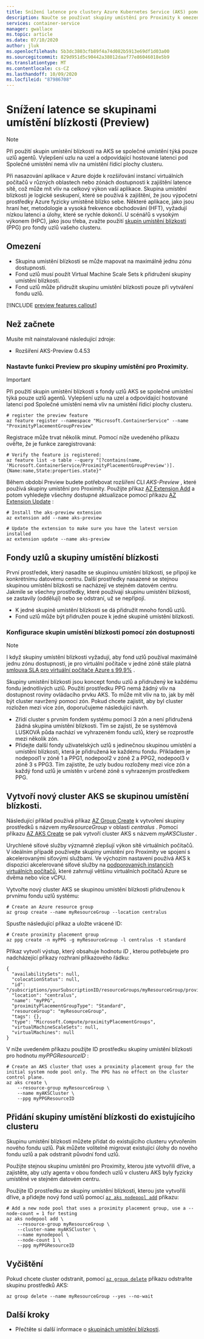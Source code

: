 ```yaml
---
title: Snížení latence pro clustery Azure Kubernetes Service (AKS) pomocí skupin umístění blízkosti
description: Naučte se používat skupiny umístění pro Proximity k omezení latence pro úlohy clusteru AKS.
services: container-service
manager: gwallace
ms.topic: article
ms.date: 07/10/2020
author: jluk
ms.openlocfilehash: 5b3dc3803cfb89f4a74d082b5913e69df1d03a00
ms.sourcegitcommit: 829d951d5c90442a38012daaf77e86046018e5b9
ms.translationtype: MT
ms.contentlocale: cs-CZ
ms.lasthandoff: 10/09/2020
ms.locfileid: "87986708"
---
```

# <a name="reduce-latency-with-proximity-placement-groups-preview"></a>Snížení latence se skupinami umístění blízkosti (Preview)

> [!Note]
> Při použití skupin umístění blízkosti na AKS se společné umístění týká pouze uzlů agentů. Vylepšení uzlu na uzel a odpovídající hostované latenci pod Společné umístění nemá vliv na umístění řídicí plochy clusteru.

Při nasazování aplikace v Azure dojde k rozšiřování instancí virtuálních počítačů v různých oblastech nebo zónách dostupnosti k zajištění latence sítě, což může mít vliv na celkový výkon vaší aplikace. Skupina umístění blízkosti je logické seskupení, které se používá k zajištění, že jsou výpočetní prostředky Azure fyzicky umístěné blízko sebe. Některé aplikace, jako jsou hraní her, metodologie a vysoká frekvence obchodování (HFT), vyžadují nízkou latenci a úlohy, které se rychle dokončí. U scénářů s vysokým výkonem (HPC), jako jsou třeba, zvažte použití [skupin umístění blízkosti](../virtual-machines/linux/co-location.md#proximity-placement-groups) (PPG) pro fondy uzlů vašeho clusteru.

## <a name="limitations"></a>Omezení

* Skupina umístění blízkosti se může mapovat na maximálně jednu zónu dostupnosti.
* Fond uzlů musí použít Virtual Machine Scale Sets k přidružení skupiny umístění blízkosti.
* Fond uzlů může přidružit skupinu umístění blízkosti pouze při vytváření fondu uzlů.

[!INCLUDE [preview features callout](./includes/preview/preview-callout.md)]

## <a name="before-you-begin"></a>Než začnete

Musíte mít nainstalované následující zdroje:

- Rozšíření AKS-Preview 0.4.53

### <a name="set-up-the-preview-feature-for-proximity-placement-groups"></a>Nastavte funkci Preview pro skupiny umístění pro Proximity.

> [!IMPORTANT]
> Při použití skupin umístění blízkosti s fondy uzlů AKS se společné umístění týká pouze uzlů agentů. Vylepšení uzlu na uzel a odpovídající hostované latenci pod Společné umístění nemá vliv na umístění řídicí plochy clusteru.

```azurecli-interactive
# register the preview feature
az feature register --namespace "Microsoft.ContainerService" --name "ProximityPlacementGroupPreview"
```

Registrace může trvat několik minut. Pomocí níže uvedeného příkazu ověřte, že je funkce zaregistrovaná:

```azurecli-interactive
# Verify the feature is registered:
az feature list -o table --query "[?contains(name, 'Microsoft.ContainerService/ProximityPlacementGroupPreview')].{Name:name,State:properties.state}"
```

Během období Preview budete potřebovat rozšíření CLI *AKS-Preview* , které používá skupiny umístění pro Proximity. Použijte příkaz [AZ Extension Add][az-extension-add] a potom vyhledejte všechny dostupné aktualizace pomocí příkazu [AZ Extension Update][az-extension-update] :

```azurecli-interactive
# Install the aks-preview extension
az extension add --name aks-preview

# Update the extension to make sure you have the latest version installed
az extension update --name aks-preview
```

## <a name="node-pools-and-proximity-placement-groups"></a>Fondy uzlů a skupiny umístění blízkosti

První prostředek, který nasadíte se skupinou umístění blízkosti, se připojí ke konkrétnímu datovému centru. Další prostředky nasazené se stejnou skupinou umístění blízkosti se nacházejí ve stejném datovém centru. Jakmile se všechny prostředky, které používají skupinu umístění blízkosti, se zastavily (oddělují) nebo se odstraní, už se nepřipojí.

* K jedné skupině umístění blízkosti se dá přidružit mnoho fondů uzlů.
* Fond uzlů může být přidružen pouze k jedné skupině umístění blízkosti.

### <a name="configure-proximity-placement-groups-with-availability-zones"></a>Konfigurace skupin umístění blízkosti pomocí zón dostupnosti

> [!NOTE]
> I když skupiny umístění blízkosti vyžadují, aby fond uzlů používal maximálně jednu zónu dostupnosti, je pro virtuální počítače v jedné zóně stále platná [smlouva SLA pro virtuální počítače Azure s 99,9%](https://azure.microsoft.com/support/legal/sla/virtual-machines/v1_9/) .

Skupiny umístění blízkosti jsou koncept fondu uzlů a přidružený ke každému fondu jednotlivých uzlů. Použití prostředku PPG nemá žádný vliv na dostupnost roviny ovládacího prvku AKS. To může mít vliv na to, jak by měl být cluster navržený pomocí zón. Pokud chcete zajistit, aby byl cluster rozložen mezi více zón, doporučujeme následující návrh.

* Zřídí cluster s prvním fondem systému pomocí 3 zón a není přidružená žádná skupina umístění blízkosti. Tím se zajistí, že se systémová LUSKOVÁ půda nachází ve vyhrazeném fondu uzlů, který se rozprostře mezi několik zón.
* Přidejte další fondy uživatelských uzlů s jedinečnou skupinou umístění a umístění blízkosti, která je přidružená ke každému fondu. Příkladem je nodepool1 v zóně 1 a PPG1, nodepool2 v zóně 2 a PPG2, nodepool3 v zóně 3 s PPG3. Tím zajistíte, že uzly budou rozloženy mezi více zón a každý fond uzlů je umístěn v určené zóně s vyhrazeným prostředkem PPG.

## <a name="create-a-new-aks-cluster-with-a-proximity-placement-group"></a>Vytvoří nový cluster AKS se skupinou umístění blízkosti.

Následující příklad používá příkaz [AZ Group Create][az-group-create] k vytvoření skupiny prostředků s názvem *myResourceGroup* v oblasti *centralus* . Pomocí příkazu [AZ AKS Create][az-aks-create] se pak vytvoří cluster AKS s názvem *myAKSCluster* .

Urychlené síťové služby významně zlepšují výkon sítě virtuálních počítačů. V ideálním případě používejte skupiny umístění pro Proximity ve spojení s akcelerovanými síťovými službami. Ve výchozím nastavení používá AKS k dispozici akcelerované síťové služby na [podporovaných instancích virtuálních počítačů](../virtual-network/create-vm-accelerated-networking-cli.md?toc=/azure/virtual-machines/linux/toc.json#limitations-and-constraints), které zahrnují většinu virtuálních počítačů Azure se dvěma nebo více vCPU.

Vytvořte nový cluster AKS se skupinou umístění blízkosti přidruženou k prvnímu fondu uzlů systému:

```azurecli-interactive
# Create an Azure resource group
az group create --name myResourceGroup --location centralus
```
Spusťte následující příkaz a uložte vrácené ID:

```azurecli-interactive
# Create proximity placement group
az ppg create -n myPPG -g myResourceGroup -l centralus -t standard
```

Příkaz vytvoří výstup, který obsahuje hodnotu *ID* , kterou potřebujete pro nadcházející příkazy rozhraní příkazového řádku:

```output
{
  "availabilitySets": null,
  "colocationStatus": null,
  "id": "/subscriptions/yourSubscriptionID/resourceGroups/myResourceGroup/providers/Microsoft.Compute/proximityPlacementGroups/myPPG",
  "location": "centralus",
  "name": "myPPG",
  "proximityPlacementGroupType": "Standard",
  "resourceGroup": "myResourceGroup",
  "tags": {},
  "type": "Microsoft.Compute/proximityPlacementGroups",
  "virtualMachineScaleSets": null,
  "virtualMachines": null
}
```

V níže uvedeném příkazu použijte ID prostředku skupiny umístění blízkosti pro hodnotu *myPPGResourceID* :

```azurecli-interactive
# Create an AKS cluster that uses a proximity placement group for the initial system node pool only. The PPG has no effect on the cluster control plane.
az aks create \
    --resource-group myResourceGroup \
    --name myAKSCluster \
    --ppg myPPGResourceID
```

## <a name="add-a-proximity-placement-group-to-an-existing-cluster"></a>Přidání skupiny umístění blízkosti do existujícího clusteru

Skupinu umístění blízkosti můžete přidat do existujícího clusteru vytvořením nového fondu uzlů. Pak můžete volitelně migrovat existující úlohy do nového fondu uzlů a pak odstranit původní fond uzlů.

Použijte stejnou skupinu umístění pro Proximity, kterou jste vytvořili dříve, a zajistěte, aby uzly agenta v obou fondech uzlů v clusteru AKS byly fyzicky umístěné ve stejném datovém centru.

Použijte ID prostředku ze skupiny umístění blízkosti, kterou jste vytvořili dříve, a přidejte nový fond uzlů pomocí [`az aks nodepool add`][az-aks-nodepool-add] příkazu:

```azurecli-interactive
# Add a new node pool that uses a proximity placement group, use a --node-count = 1 for testing
az aks nodepool add \
    --resource-group myResourceGroup \
    --cluster-name myAKSCluster \
    --name mynodepool \
    --node-count 1 \
    --ppg myPPGResourceID
```

## <a name="clean-up"></a>Vyčištění

Pokud chcete cluster odstranit, pomocí [`az group delete`][az-group-delete] příkazu odstraňte skupinu prostředků AKS:

```azurecli-interactive
az group delete --name myResourceGroup --yes --no-wait
```

## <a name="next-steps"></a>Další kroky

* Přečtěte si další informace o [skupinách umístění blízkosti][proximity-placement-groups].

<!-- LINKS - Internal -->
[azure-ad-rbac]: azure-ad-rbac.md
[aks-tutorial-prepare-app]: ./tutorial-kubernetes-prepare-app.md
[azure-cli-install]: /cli/azure/install-azure-cli
[az-aks-get-upgrades]: /cli/azure/aks#az-aks-get-upgrades
[az-aks-upgrade]: /cli/azure/aks#az-aks-upgrade
[az-aks-show]: /cli/azure/aks#az-aks-show
[nodepool-upgrade]: use-multiple-node-pools.md#upgrade-a-node-pool
[az-extension-add]: /cli/azure/extension#az-extension-add
[az-extension-update]: /cli/azure/extension#az-extension-update
[proximity-placement-groups]: ../virtual-machines/linux/co-location.md#proximity-placement-groups
[az-aks-create]: /cli/azure/aks#az-aks-create
[system-pool]: ./use-system-pools.md
[az-aks-nodepool-add]: /cli/azure/aks/nodepool?view=azure-cli-latest#az-aks-nodepool-add
[az-aks-create]: /cli/azure/aks#az-aks-create
[az-group-create]: /cli/azure/group#az-group-create
[az-group-delete]: /cli/azure/group#az-group-delete
